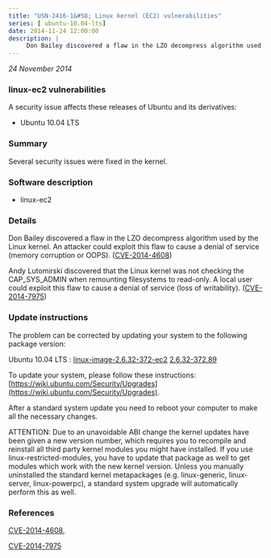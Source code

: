 ```yaml
---
title: "USN-2416-1&#58; Linux kernel (EC2) vulnerabilities"
series: [ ubuntu-10.04-lts]
date: 2014-11-24 12:00:00
description: |
     Don Bailey discovered a flaw in the LZO decompress algorithm used by the Linux kernel. An attacker could exploit this flaw to cause a denial of service (memory corruption or OOPS). ([CVE-2014-4608](http://people.ubuntu.com/~ubuntu-security/cve/CVE-2014-4608))
--- 
```

 
 

*24 November 2014*

### linux-ec2 vulnerabilities

A security issue affects these releases of Ubuntu and its derivatives:

* Ubuntu 10.04 LTS

### Summary

Several security issues were fixed in the kernel. 

### Software description

* linux-ec2 

### Details

 Don Bailey discovered a flaw in the LZO decompress algorithm used by the Linux kernel. An attacker could exploit this flaw to cause a denial of service (memory corruption or OOPS). ([CVE-2014-4608](http://people.ubuntu.com/~ubuntu-security/cve/CVE-2014-4608))

Andy Lutomirski discovered that the Linux kernel was not checking the CAP_SYS_ADMIN when remounting filesystems to read-only. A local user could exploit this flaw to cause a denial of service (loss of writability). ([CVE-2014-7975](http://people.ubuntu.com/~ubuntu-security/cve/CVE-2014-7975)) 

### Update instructions

The problem can be corrected by updating your system to the following package version:

Ubuntu 10.04 LTS
 : [linux-image-2.6.32-372-ec2](https://launchpad.net/ubuntu/+source/linux-ec2) <span> [2.6.32-372.89](https://launchpad.net/ubuntu/+source/linux-ec2/2.6.32-372.89) </span> 

To update your system, please follow these instructions: [https://wiki.ubuntu.com/Security/Upgrades](https://wiki.ubuntu.com/Security/Upgrades).

After a standard system update you need to reboot your computer to make all the necessary changes.

ATTENTION: Due to an unavoidable ABI change the kernel updates have been given a new version number, which requires you to recompile and reinstall all third party kernel modules you might have installed. If you use linux-restricted-modules, you have to update that package as well to get modules which work with the new kernel version. Unless you manually uninstalled the standard kernel metapackages (e.g. linux-generic, linux-server, linux-powerpc), a standard system upgrade will automatically perform this as well. 

### References

 
 [CVE-2014-4608](http://people.ubuntu.com/~ubuntu-security/cve/CVE-2014-4608), 

 [CVE-2014-7975](http://people.ubuntu.com/~ubuntu-security/cve/CVE-2014-7975)
 

